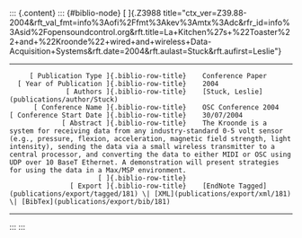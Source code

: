 ::: {.content}
::: {#biblio-node}
[ ]{.Z3988
title="ctx_ver=Z39.88-2004&rft_val_fmt=info%3Aofi%2Ffmt%3Akev%3Amtx%3Adc&rfr_id=info%3Asid%2Fopensoundcontrol.org&rft.title=La+Kitchen%27s+%22Toaster%22+and+%22Kroonde%22+wired+and+wireless+Data-Acquisition+Systems&rft.date=2004&rft.aulast=Stuck&rft.aufirst=Leslie"}

  ---------------------------------------------- -- -------------------------------------------------------------------------------------------------------------------------------------------------------------------------------------------------------------------------------------------------------------------------------------------------------------------------------------------------------------------------------------------------------------------------
         [ Publication Type ]{.biblio-row-title}    Conference Paper
      [ Year of Publication ]{.biblio-row-title}    2004
                  [ Authors ]{.biblio-row-title}    [Stuck, Leslie](publications/author/Stuck)
          [ Conference Name ]{.biblio-row-title}    OSC Conference 2004
    [ Conference Start Date ]{.biblio-row-title}    30/07/2004
                 [ Abstract ]{.biblio-row-title}    The Kroonde is a system for receiving data from any industry-standard 0-5 volt sensor (e.g., pressure, flexion, acceleration, magnetic field strength, light intensity), sending the data via a small wireless transmitter to a central processor, and converting the data to either MIDI or OSC using UDP over 10 BaseT Ethernet. A demonstration will present strategies for using the data in a Max/MSP environment.
                          [ ]{.biblio-row-title}    
                   [ Export ]{.biblio-row-title}    [EndNote Tagged](publications/export/tagged/181) \| [XML](publications/export/xml/181) \| [BibTex](publications/export/bib/181)
  ---------------------------------------------- -- -------------------------------------------------------------------------------------------------------------------------------------------------------------------------------------------------------------------------------------------------------------------------------------------------------------------------------------------------------------------------------------------------------------------------
:::
:::
